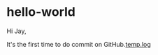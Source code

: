 # hello-world

Hi Jay,

It's the first time to do commit on GitHub.[temp.log](https://github.com/ljssemam/hello-world/files/6201953/temp.log)

